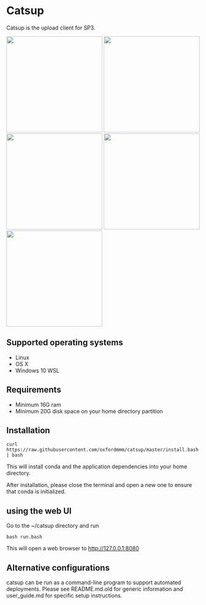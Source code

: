 # Catsup

Catsup is the upload client for SP3.

<img src="https://i.imgur.com/6m0unoK.png" width=250> <img src="https://i.imgur.com/T7jLKkN.png" width=250> <img src="https://i.imgur.com/3EGU1bk.png" width=250> <img src="https://i.imgur.com/UYZodNw.png" width=250> <img src="https://i.imgur.com/JCrFAg8.png" width=250>

## Supported operating systems

- Linux
- OS X
- Windows 10 WSL

## Requirements

- Minimum 16G ram
- Minimum 20G disk space on your home directory partition

## Installation

```curl https://raw.githubusercontent.com/oxfordmmm/catsup/master/install.bash | bash```

This will install conda and the application dependencies into your home directory.

After installation, please close the terminal and open a new one to ensure that conda is initialized.

## using the web UI

Go to the ~/catsup directory and run

```bash run.bash```

This will open a web browser to http://127.0.0.1:8080

## Alternative configurations

catsup can be run as a command-line program to support automated deployments. Please see README.md.old for generic information and user_guide.md for specific setup instructions.
